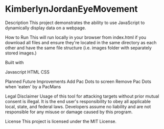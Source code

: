 # KimberlynJordanEyeMovement
Description
This project demonstrates the ability to use JavaScript to dynamically display data on a webpage.

How to Run
This will run locally in your browser from index.html if you download all files and ensure they're located in the same directory as each other and have the same file structure (i.e. images folder with separately stored images.)

Built with

Javascript
HTML
CSS

Planned Future Improvements
Add Pac Dots to screen
Remove Pac Dots when 'eaten' by a PacMans

Legal Disclaimer
Usage of this tool for attacking targets without prior mutual consent is illegal. It is the end user's responsibility to obey all applicable local, state, and federal laws. Developers assume no liability and are not responsible for any misuse or damage caused by this program.

License
This project is licensed under the MIT License.
